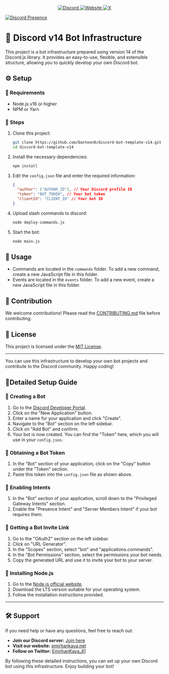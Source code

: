<p align="center">
  <a href="https://discord.com/invite/eWcNKXmsgw" target="_blank">
    <img src="https://img.shields.io/badge/Discord-%2300b0ff?style=for-the-badge&logo=discord&logoColor=white" alt="Discord" />
  </a>
  <a href="https://emirhankaya.net" target="_blank">
    <img src="https://img.shields.io/badge/Website-%23000000?style=for-the-badge&logo=google-chrome&logoColor=white" alt="Website" />
  </a>
  <a href="https://x.com/EmirhanKaya_41" target="_blank">
    <img src="https://img.shields.io/badge/Twitter-%231DA1F2?style=for-the-badge&logo=twitter&logoColor=white" alt="X" />
  </a>
</p>

[![Discord Presence](https://lanyard.cnrad.dev/api/496393095282294796)](https://discord.com/users/496393095282294796)

# 🤖 Discord v14 Bot Infrastructure

This project is a bot infrastructure prepared using version 14 of the Discord.js library. It provides an easy-to-use, flexible, and extensible structure, allowing you to quickly develop your own Discord bot.

## ⚙️ Setup

### 📕 Requirements

- Node.js v16 or higher
- NPM or Yarn

### 📕 Steps

1. Clone this project:

    ```bash
    git clone https://github.com/Danteon0/discord-bot-template-v14.git
    cd discord-bot-template-v14
    ```

2. Install the necessary dependencies:

    ```bash
    npm install
    ```

3. Edit the `config.json` file and enter the required information:

    ```json
    {  
      "author": ["AUTHOR_ID"], // Your Discord profile ID
      "token": "BOT_TOKEN", // Your bot token
      "clientId": "CLIENT_ID" // Your bot ID
    }
    ```

4. Upload slash commands to discord:

    ```bash
    node deploy-commands.js
    ```

5. Start the bot:

    ```bash
    node main.js
    ```

## 📖 Usage

- Commands are located in the `commands` folder. To add a new command, create a new JavaScript file in this folder.
- Events are located in the `events` folder. To add a new event, create a new JavaScript file in this folder.

## 🤝 Contribution

We welcome contributions! Please read the [CONTRIBUTING.md](contributing.md) file before contributing.

## 📜 License

This project is licensed under the [MIT License](LICENSE).

---

You can use this infrastructure to develop your own bot projects and contribute to the Discord community. Happy coding!

## 📗Detailed Setup Guide

### 📌 Creating a Bot

1. Go to the [Discord Developer Portal](https://discord.com/developers/applications).
2. Click on the "New Application" button.
3. Enter a name for your application and click "Create".
4. Navigate to the "Bot" section on the left sidebar.
5. Click on "Add Bot" and confirm.
6. Your bot is now created. You can find the "Token" here, which you will use in your `config.json`.

### 📌 Obtaining a Bot Token

1. In the "Bot" section of your application, click on the "Copy" button under the "Token" section. 
2. Paste this token into the `config.json` file as shown above.

### 📌 Enabling Intents

1. In the "Bot" section of your application, scroll down to the "Privileged Gateway Intents" section.
2. Enable the "Presence Intent" and "Server Members Intent" if your bot requires them.

### 📌 Getting a Bot Invite Link

1. Go to the "OAuth2" section on the left sidebar.
2. Click on "URL Generator".
3. In the "Scopes" section, select "bot" and "applications.commands".
4. In the "Bot Permissions" section, select the permissions your bot needs.
5. Copy the generated URL and use it to invite your bot to your server.

### 📌 Installing Node.js

1. Go to the [Node.js official website](https://nodejs.org/).
2. Download the LTS version suitable for your operating system.
3. Follow the installation instructions provided.
---

## 🛠️ Support

If you need help or have any questions, feel free to reach out:

- **Join our Discord server:** [Join here](https://discord.com/invite/eWcNKXmsgw)
- **Visit our website:** [emirhankaya.net](https://emirhankaya.net)
- **Follow on Twitter:** [EmirhanKaya_41](https://x.com/EmirhanKaya_41)

By following these detailed instructions, you can set up your own Discord bot using this infrastructure. Enjoy building your bot!